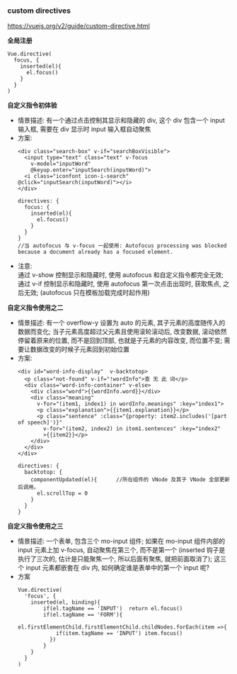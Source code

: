 ### custom directives  
https://vuejs.org/v2/guide/custom-directive.html  

**全局注册**
```
Vue.directive(  
  focus, {
    inserted(el){       
      el.focus()
    }
  }
)
```

**自定义指令初体验**
- 情景描述: 
  有一个通过点击控制其显示和隐藏的 div, 这个 div 包含一个 input 输入框, 需要在 div 显示时 input 输入框自动聚焦
- 方案:
  ```
  <div class="search-box" v-if="searchBoxVisible">
    <input type="text" class="text" v-focus
      v-model="inputWord"
      @keyup.enter="inputSearch(inputWord)">
    <i class="iconfont icon-i-search" @click="inputSearch(inputWord)"></i>
  </div>

  directives: {
    focus: {
      inserted(el){       
        el.focus()
      }
    }
  }
  //当 autofocus 与 v-focus 一起使用: Autofocus processing was blocked because a document already has a focused element.
  ```
- 注意:  
  通过 v-show 控制显示和隐藏时, 使用 autofocus 和自定义指令都完全无效;  
  通过 v-if 控制显示和隐藏时, 使用 autofocus 第一次点击出现时, 获取焦点, 之后无效;
  (autofocus 只在模板加载完成时起作用)

**自定义指令使用之二**
- 情景描述: 
  有一个 overflow-y 设置为 auto 的元素, 其子元素的高度随传入的数据而变化; 当子元素高度超过父元素且使用滚轮滚动后, 改变数据, 滚动依然停留着原来的位置, 而不是回到顶部, 也就是子元素的内容改变, 而位置不变; 需要让数据改变的时候子元素回到初始位置
- 方案:
  ```
  <div id="word-info-display"  v-backtotop>
    <p class="not-found" v-if="!wordInfo">查 无 此 词</p>
    <div class="word-info-container" v-else>
      <div class="word">{{wordInfo.word}}</div>
      <div class="meaning"
        v-for="(item1, index1) in wordInfo.meanings" :key="index1">
        <p class="explanation">{{item1.explanation}}</p>
        <p class="sentence" :class="{property: item2.includes('[part of speech]')}"
          v-for="(item2, index2) in item1.sentences" :key="index2"
          >{{item2}}</p>
      </div>
    </div>
  </div>

  directives: {
    backtotop: {
      componentUpdated(el){      //所在组件的 VNode 及其子 VNode 全部更新后调用。 
        el.scrollTop = 0         
      }
    }
  }
  ```

**自定义指令使用之三**
- 情景描述: 一个表单, 包含三个 mo-input 组件; 如果在 mo-input 组件内部的 input 元素上加 v-focus, 自动聚焦在第三个, 而不是第一个 (inserted 钩子是执行了三次的, 估计是只能聚焦一个, 所以后面有聚焦, 就把前面取消了); 这三个 input 元素都嵌套在 div 内, 如何确定谁是表单中的第一个 input 呢?
- 方案
  ```
  Vue.directive(  
    'focus', {
      inserted(el, binding){      
          if(el.tagName == 'INPUT')  return el.focus()    
          if(el.tagName == 'FORM'){
            el.firstElementChild.firstElementChild.childNodes.forEach(item =>{
              if(item.tagName == 'INPUT') item.focus()
            })
          }
      }      
    }
  )
  ```